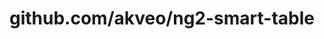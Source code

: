 ---
layout: post
title: github.com/akveo/ng2-smart-table
categories: link
tags: [انگلیسی, برنامه‌نویسی]
---